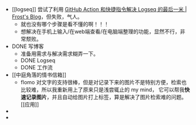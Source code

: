 - [[logseq]] 尝试了利用 [GitHub Action 和快捷指令解决 Logseq 的最后一米 | Frost's Blog](https://frostming.com/2022/03-20/logseq-journal-automation/)，但失败，气人。
	- 就也没有哪个步骤是看不懂的啊！！！
	- 想解决在手机上输入/在web端查看/在电脑端整理的功能，显然不行，非常颓败。
- DONE 写博客
	- 准备用需求与解决需求糊弄一下。
	- DONE Logseq
	- DONE 工作流
- [[中庭角落的情书信箱]]
	- flomo 对文字的支持很棒，但是对记录下来的图片不是特别方便，检索也比较难，所以我重新用上了原来只是浅尝辄止的 my mind， 它可以帮我**快速记录图片**，并且自动给图片打上标签，算是解决了图片检索难的问题。[[应用]]
-
-